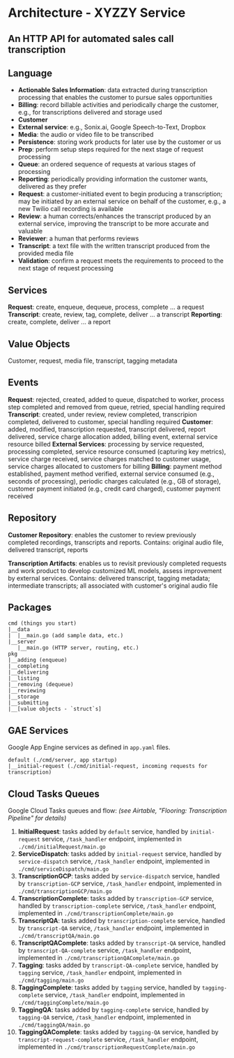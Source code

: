 # Architecture - XYZZY Service

## An HTTP API for automated sales call transcription

## Language

- **Actionable Sales Information**: data extracted during transcription processing that enables the customer to pursue sales opportunities
- **Billing**: record billable activities and periodically charge the customer, e.g., for transcriptions delivered and storage used
- **Customer**
- **External service**: e.g., Sonix.ai, Google Speech-to-Text, Dropbox
- **Media**: the audio or video file to be transcribed
- **Persistence**: storing work products for later use by the customer or us
- **Prep**: perform setup steps required for the next stage of request processing
- **Queue**: an ordered sequence of requests at various stages of processing
- **Reporting**: periodically providing information the customer wants, delivered as they prefer
- **Request**: a customer-initiated event to begin producing a transcription; may be initiated by an external service on behalf of the customer, e.g., a new Twilio call recording is available
- **Review**: a human corrects/enhances the transcript produced by an external service, improving the transcript to be more accurate and valuable
- **Reviewer**: a human that performs reviews
- **Transcript**: a text file with the written transcript produced from the provided media file
- **Validation**: confirm a request meets the requirements to proceed to the next stage of request processing

## Services

**Request**: create, enqueue, dequeue, process, complete ... a request
**Transcript**: create, review, tag, complete, deliver ... a transcript
**Reporting**: create, complete, deliver ... a report

## Value Objects

Customer, request, media file, transcript, tagging metadata

## Events

**Request**: rejected, created, added to queue, dispatched to worker, process step completed and removed from queue, retried, special handling required
**Transcript**: created, under review, review completed, transcripion completed, delivered to customer, special handling required
**Customer**: added, modified, transcription requested, transcript delivered, report delivered, service charge allocation added, billing event, external service resource billed
**External Services**: processing by service requested, processing completed, service resource consumed (capturing key metrics), service charge received, service charges matched to customer usage, service charges allocated to customers for billing
**Billing**: payment method established, payment method verified, external service consumed (e.g., seconds of processing), periodic charges calculated (e.g., GB of storage), customer payment initiated (e.g., credit card charged), customer payment received

## Repository

**Customer Repository**: enables the customer to review previously completed recordings, transcripts and reports. Contains: original audio file, delivered transcript, reports

**Transcription Artifacts**: enables us to revisit previously completed requests and work product to develop customized ML models, assess improvement by external services. Contains: delivered transcript, tagging metadata; intermediate transcripts; all associated with customer's original audio file

## Packages

``` text
cmd (things you start)
|__data
|  |__main.go (add sample data, etc.)
|__server
   |__main.go (HTTP server, routing, etc.)
pkg
|__adding (enqueue)
|__completing
|__delivering
|__listing
|__removing (dequeue)
|__reviewing
|__storage
|__submitting
|__[value objects - `struct`s]
```

## GAE Services

Google App Engine services as defined in `app.yaml` files.

``` text
default (./cmd/server, app startup)
|__initial-request (./cmd/initial-request, incoming requests for transcription)
```

## Cloud Tasks Queues

Google Cloud Tasks queues and flow: *(see Airtable, "Flooring: Transcription Pipeline" for details)*

1. **InitialRequest**: tasks added by `default` service, handled by `initial-request` service, `/task_handler` endpoint, implemented in `./cmd/initialRequest/main.go`
1. **ServiceDispatch**: tasks added by `initial-request` service, handled by `service-dispatch` service, `/task_handler` endpoint, implemented in `./cmd/serviceDispatch/main.go`
1. **TranscriptionGCP**: tasks added by `service-dispatch` service, handled by `transcription-GCP` service, `/task_handler` endpoint, implemented in `./cmd/transcriptionGCP/main.go`
1. **TranscriptionComplete**: tasks added by `transcription-GCP` service, handled by `transcription-complete` service, `/task_handler` endpoint, implemented in `./cmd/transcriptionComplete/main.go`
1. **TranscriptQA**: tasks added by `transcription-complete` service, handled by `transcript-QA` service, `/task_handler` endpoint, implemented in `./cmd/transcriptQA/main.go`
1. **TranscriptQAComplete**: tasks added by `transcript-QA` service, handled by `transcript-QA-complete` service, `/task_handler` endpoint, implemented in `./cmd/transcriptionQAComplete/main.go`
1. **Tagging**: tasks added by `transcript-QA-complete` service, handled by `tagging` service, `/task_handler` endpoint, implemented in `./cmd/tagging/main.go`
1. **TaggingComplete**: tasks added by `tagging` service, handled by `tagging-complete` service, `/task_handler` endpoint, implemented in `./cmd/taggingComplete/main.go`
1. **TaggingQA**: tasks added by `tagging-complete` service, handled by `tagging-QA` service, `/task_handler` endpoint, implemented in `./cmd/taggingQA/main.go`
1. **TaggingQAComplete**: tasks added by `tagging-QA` service, handled by `transcript-request-complete` service, `/task_handler` endpoint, implemented in `./cmd/transcriptionRequestComplete/main.go`
